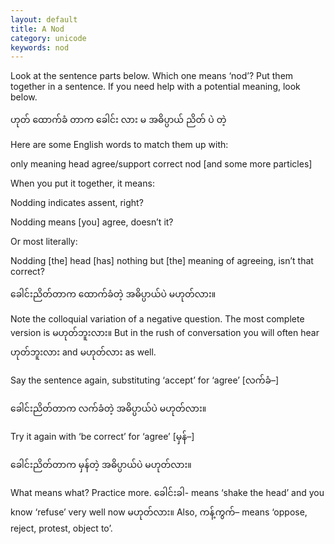 ```yaml
---
layout: default
title: A Nod
category: unicode
keywords: nod
---
```


<p>Look at the sentence parts below. Which one means ‘nod’? Put them together in a sentence. If you need help with a potential meaning, look below.</p>
<p class="hide-trigger"><span class='mm3'>ဟုတ် ထောက်ခံ တာက ခေါင်း လား မ အဓိပ္ပာယ် ညိတ် ပဲ တဲ့</span></p>
<p class='hide-this'>Here are some English words to match them up with:</p>

<p>only meaning head agree/support correct nod [and some more particles]</p>
<p>When you put it together, it means:</p>
<p>Nodding indicates assent, right?</p>
<p>Nodding means [you] agree, doesn’t it?</p>
<p>Or most literally:</p>

<p class="hide-trigger">Nodding [the] head [has] nothing but [the] meaning of agreeing, isn’t that correct?</p>
<p class="hide-this"><span class='mm3'>ခေါင်းညိတ်တာက ထောက်ခံတဲ့ အဓိပ္ပာယ်ပဲ မဟုတ်လား။</span></p>

<p>Note the colloquial variation of a negative question. The most complete version is <span class='mm3'>မဟုတ်ဘူးလား။</span> But in the rush of conversation you will often hear <span class='mm3'>ဟုတ်ဘူးလား</span> and <span class='mm3'>မဟုတ်လား</span> as well.</p>

<p class="hide-trigger">Say the sentence again, substituting ‘accept’ for ‘agree’ [<span class='mm3'>လက်ခံ</span>–]</p>
<p class="hide-this"><span class='mm3'>ခေါင်းညိတ်တာက လက်ခံတဲ့ အဓိပ္ပာယ်ပဲ မဟုတ်လား။</span></p>

<p class='hide-trigger'>Try it again with ‘be correct’ for ‘agree’ [<span class='mm3'>မှန်</span>–]</p>
<p class="hide-this"><span class='mm3'>ခေါင်းညိတ်တာက မှန်တဲ့ အဓိပ္ပာယ်ပဲ မဟုတ်လား။</span></p>

<p>What means what? Practice more. <span class='mm3'>ခေါင်းခါ</span>- means ‘shake the head’ and you know ‘refuse’ very well now <span class='mm3'>မဟုတ်လား။</span> Also, <span class='mm3'>ကန့်ကွက်</span>– means ‘oppose, reject, protest, object to’.</p>
